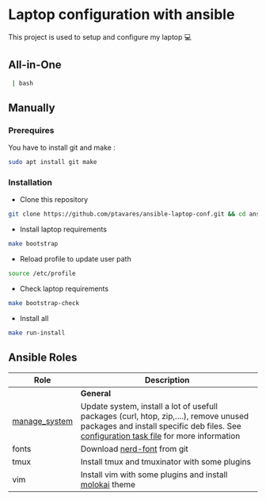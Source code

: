 # Laptop configuration with ansible

This project is used to setup and configure my laptop :computer:

## All-in-One

```bash
 | bash
```

## Manually

### Prerequires

You have to install git and make :

```bash
sudo apt install git make
```

### Installation

- Clone this repository

```bash
git clone https://github.com/ptavares/ansible-laptop-conf.git && cd ansible-laptop-conf
```

- Install laptop requirements

```bash
make bootstrap
```

- Reload profile to update user path

```bash
source /etc/profile
```

- Check laptop requirements

```bash
make bootstrap-check
```

- Install all

```bash
make run-install
```

## Ansible Roles

| Role| Description|
| - | - |
| | **General** |
| [manage_system](https://github.com/ptavares/ansible-role-manage-system) | Update system, install a lot of usefull packages (curl, htop, zip,....), remove unused packages and install specific deb files. See [configuration task file](group_vars/all/system.yml) for more information |
| fonts | Download [nerd-font](https://github.com/ryanoasis/nerd-fonts.git) from git |
| tmux | Install tmux and tmuxinator with some plugins |
| vim | Install vim with some plugins and install [molokai](https://github.com/tomasr/molokai.git) theme |

